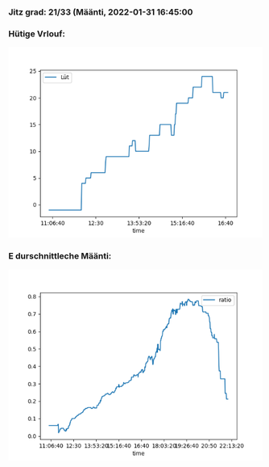 ### Jitz grad: 21/33 (Määnti, 2022-01-31 16:45:00

### Hütige Vrlouf:
![Graph](Today.png)

### E durschnittleche Määnti:
![Graph](Määnti.png)